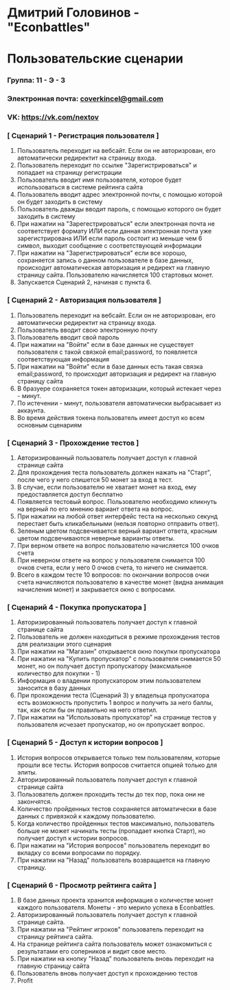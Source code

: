 # Дмитрий Головинов - "Econbattles"
# Пользовательские сценарии

### Группа: 11 - Э - 3
### Электронная почта: coverkincel@gmail.com
### VK: https://vk.com/nextov

### [ Сценарий 1 - Регистрация пользователя ]

1. Пользователь переходит на вебсайт. Если он не авторизрован, его автоматически редиректит на страницу входа.
2. Пользователь переходит по ссылке "Зарегистрироваться" и попадает на страницу регистрации
3. Пользователь вводит имя пользователя, которое будет использоваться в системе рейтинга сайта
4. Пользователь вводит адрес электронной почты, с помощью которой он будет заходить в систему
6. Пользователь дважды вводит пароль, с помощью которого он будет заходить в систему
7. При нажатии на "Зарегестрироваться" если электронная почта не соответствует формату ИЛИ если данная электронная почта уже зарегистрирована ИЛИ если пароль состоит из меньше чем 6 символ, выходит сообщение с соответствующей информации
8. При нажатии на "Зарегистрироваться" если все хорошо, сохраняется запись о данном пользователе в базе данных, происходит автоматическая авторизация и редирект на главную страницу сайта. Пользователю начисляется 100 стартовых монет.
9. Запускается Сценарий 2, начиная с пункта 6.

### [ Сценарий 2 - Авторизация пользователя ]
1. Пользователь переходит на вебсайт. Если он не авторизрован, его автоматически редиректит на страницу входа.
2. Пользователь вводит свою электронную почту
3. Пользователь вводит свой пароль
4. При нажатии на "Войти" если в базе данных не существует пользователя с такой связкой email;password, то появляется соответствующая информация
5. При нажатии на "Войти" если в базе данных есть такая связка email;password, то происходит авторизация и редирект на главную страницу сайта
6. В бразуере сохраняется токен авторизации, который истекает через - минут. 
7. По истечении - минут, пользователя автоматически выбрасывает из аккаунта.
8. Во время действия токена пользователь имеет доступ ко всем основным сценариям

### [ Сценарий 3 - Прохождение тестов ]
1. Авторизированный пользователь получает доступ к главной странице сайта
2. Для прохождения теста пользователь должен нажать на "Старт", после чего у него спишется 50 монет за вход в тест.
3. В случае, если пользователю не хватает монет на вход, ему предоставляется доступ бесплатно
4. Появляется тестовый вопрос. Пользователю необходимо кликнуть на верный по его мнению вариант ответа на вопрос.
5. При нажатии на любой ответ интерфейс теста на несколько секунд перестает быть кликабельными (нельзя повторно отправить ответ).
6. Зеленым цветом подсвечивается верный вариант ответа, красным цветом подсвечиваются неверные варианты ответы.
7. При верном ответе на вопрос пользователю начисляется 100 очков счета
8. При неверном ответе на вопрос у пользователя снимается 100 очков счета, если у него 0 очков счета, то ничего не снимается.
9. Всего в каждом тесте 10 вопросов: по окончании вопросов очки счета начисляются пользователю в качестве монет (видна анимация начисления монет) и закрывается окно с вопросами.

### [ Сценарий 4 - Покупка пропускатора ]
1. Авторизированный пользователь получает доступ к главной странице сайта
2. Пользователь не должен находиться в режиме прохождения тестов для реализации этого сценария
3. При нажатии на "Магазин" открывается окно покупки пропускатора
4. При нажатии на "Купить пропускатор" с пользователя снимается 50 монет, но он получает доступ пропускатору (максмальное количество для покупки - 1)
5. Информация о владении пропускатором этим пользователем заносится в базу данных
6. При прохождении теста (Сценарий 3) у владельца пропускатора есть возможность пропустить 1 вопрос и получить за него баллы, так, как если бы он правильно на него ответил.
7. При нажатии на "Использовать пропускатор" на странице тестов у пользователя исчезает пропускатор, но он пропускает вопрос.

### [ Сценарий 5 - Доступ к истории вопросов ]
1. История вопросов открывается только тем пользователям, которые прошли все тесты. История вопросов считается опцией только для элиты.
2. Авторизированный пользователь получает доступ к главной странице сайта
3. Пользователь должен проходить тесты до тех пор, пока они не закончятся.
4. Количество пройденных тестов сохраняется автоматически в базе данных с привязкой к каждому пользователю.
5. Когда количество пройденных тестов максимально, пользователь больше не может начинать тесты (пропадает кнопка Старт), но получает доступ к истории вопросов.
6. При нажатии на "История вопросов" пользователь переходит во вкладку со всеми вопросами по порядку.
7. При нажатии на "Назад" пользователь возвращается на главную страницу.

### [ Сценарий 6 - Просмотр рейтинга сайта ]
1. В базе данных проекта хранится информация о количестве монет каждого пользователя. Монеты - это мерило успеха в Econbattles.
2. Авторизированный пользователь получает доступ к главной странице сайта.
3. При нажатии на "Рейтинг игроков" пользователь переходит на страницу рейтинга сайта.
4. На странице рейтинга сайта пользователь может ознакомиться с результатами его соперников и видит свое место.
5. При нажатии на кнопку "Назад" пользователь вновь переходит на главную страницу сайта
6. Пользователь вновь получает доступ к прохождению тестов
7. Profit
